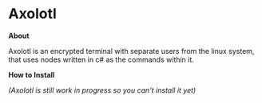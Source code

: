 # Axolotl

**About**

Axolotl is an encrypted terminal with separate users from the linux system, that uses nodes written in c# as the commands within it.


**How to Install**

*(Axolotl is still work in progress so you can't install it yet)*
